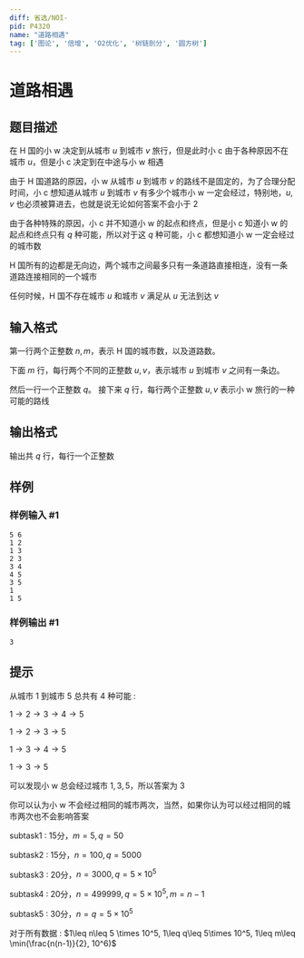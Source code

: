 ```yaml
---
diff: 省选/NOI-
pid: P4320
name: "道路相遇"
tag: ['图论', '倍增', 'O2优化', '树链剖分', '圆方树']
---
```

# 道路相遇
## 题目描述

在 H 国的小 w 决定到从城市 $u$ 到城市 $v$ 旅行，但是此时小 c 由于各种原因不在城市 $u$，但是小 c 决定到在中途与小 w 相遇

由于 H 国道路的原因，小 w 从城市 $u$ 到城市 $v$ 的路线不是固定的，为了合理分配时间，小 c 想知道从城市 $u$ 到城市 $v$ 有多少个城市小 w 一定会经过，特别地，$u, v$ 也必须被算进去，也就是说无论如何答案不会小于 2

由于各种特殊的原因，小 c 并不知道小 w 的起点和终点，但是小 c 知道小 w 的起点和终点只有 $q$ 种可能，所以对于这 $q$ 种可能，小 c 都想知道小 w 一定会经过的城市数

H 国所有的边都是无向边，两个城市之间最多只有一条道路直接相连，没有一条道路连接相同的一个城市

任何时候，H 国不存在城市 $u$ 和城市 $v$ 满足从 $u$ 无法到达 $v$
## 输入格式

第一行两个正整数 $n,m$，表示 H 国的城市数，以及道路数。

下面 $m$ 行，每行两个不同的正整数 $u, v$，表示城市 $u$ 到城市 $v$ 之间有一条边。

然后一行一个正整数 $q$。
接下来 $q$ 行，每行两个正整数 $u, v$ 表示小 w 旅行的一种可能的路线
## 输出格式

输出共 $q$ 行，每行一个正整数
## 样例

### 样例输入 #1
```
5 6
1 2
1 3
2 3
3 4
4 5
3 5
1
1 5
```
### 样例输出 #1
```
3
```
## 提示

从城市 $1$ 到城市 $5$ 总共有 $4$ 种可能 : 

$1 \to 2 \to 3 \to 4 \to 5$

$1 \to 2 \to 3 \to 5$

$1 \to 3 \to 4 \to 5$

$1 \to 3 \to 5$

可以发现小 w 总会经过城市 $1,3,5$，所以答案为 $3$

你可以认为小 w 不会经过相同的城市两次，当然，如果你认为可以经过相同的城市两次也不会影响答案

subtask1 : 15分，$m = 5, q = 50$

subtask2 : 15分，$n = 100, q = 5000$

subtask3 : 20分，$n = 3000, q = 5\times 10^5$

subtask4 : 20分，$n = 499999, q = 5 \times 10^5, m = n-1$

subtask5 : 30分，$n = q = 5 \times 10^5$

对于所有数据 : $1\leq n\leq 5 \times 10^5, 1\leq q\leq 5\times 10^5, 1\leq m\leq \min(\frac{n(n-1)}{2}, 10^6)$
